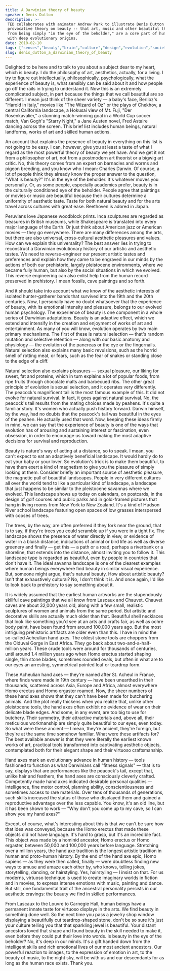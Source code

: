 ```yaml
---
title: A Darwinian theory of beauty
speaker: Denis Dutton
description: >-
 TED collaborates with animator Andrew Park to illustrate Denis Dutton's
 provocative theory on beauty -- that art, music and other beautiful things, far
 from being simply "in the eye of the beholder," are a core part of human nature
 with deep evolutionary origins.
date: 2010-02-10
tags: ["senses","beauty","brain","culture","design","evolution","society"]
slug: denis_dutton_a_darwinian_theory_of_beauty
---
```


Delighted to be here and to talk to you about a subject dear to my heart, which is beauty.
I do the philosophy of art, aesthetics, actually, for a living. I try to figure out
intellectually, philosophically, psychologically, what the experience of beauty is, what
sensibly can be said about it and how people go off the rails in trying to understand it.
Now this is an extremely complicated subject, in part because the things that we call
beautiful are so different. I mean just think of the sheer variety — a baby's face,
Berlioz's "Harold in Italy," movies like "The Wizard of Oz" or the plays of Chekhov, a
central California landscape, a Hokusai view of Mt. Fuji, "Der Rosenkavalier," a stunning
match-winning goal in a World Cup soccer match, Van Gogh's "Starry Night," a Jane Austen
novel, Fred Astaire dancing across the screen. This brief list includes human beings,
natural landforms, works of art and skilled human actions.

An account that explains the presence of beauty in everything on this list is not going to
be easy. I can, however, give you at least a taste of what I regard as the most powerful
theory of beauty we yet have. And we get it not from a philosopher of art, not from a
postmodern art theorist or a bigwig art critic. No, this theory comes from an expert on
barnacles and worms and pigeon breeding, and you know who I mean: Charles Darwin. Of
course, a lot of people think they already know the proper answer to the question, "What
is beauty?" It's in the eye of the beholder. It's whatever moves you personally. Or, as
some people, especially academics prefer, beauty is in the culturally conditioned eye of
the beholder. People agree that paintings or movies or music are beautiful because their
cultures determine a uniformity of aesthetic taste. Taste for both natural beauty and for
the arts travel across cultures with great ease. Beethoven is adored in
Japan.

Peruvians love Japanese woodblock prints. Inca sculptures are regarded as treasures in
British museums, while Shakespeare is translated into every major language of the Earth.
Or just think about American jazz or American movies — they go everywhere. There are many
differences among the arts, but there are also universal, cross-cultural aesthetic
pleasures and values. How can we explain this universality? The best answer lies in trying
to reconstruct a Darwinian evolutionary history of our artistic and aesthetic tastes. We
need to reverse-engineer our present artistic tastes and preferences and explain how they
came to be engraved in our minds by the actions of both our prehistoric, largely
pleistocene environments, where we became fully human, but also by the social situations
in which we evolved. This reverse engineering can also enlist help from the human record
preserved in prehistory. I mean fossils, cave paintings and so forth.

And it should take into account what we know of the aesthetic interests of isolated
hunter-gatherer bands that survived into the 19th and the 20th centuries. Now, I personally
have no doubt whatsoever that the experience of beauty, with its emotional intensity and
pleasure, belongs to our evolved human psychology. The experience of beauty is one
component in a whole series of Darwinian adaptations. Beauty is an adaptive effect, which
we extend and intensify in the creation and enjoyment of works of art and entertainment.
As many of you will know, evolution operates by two main primary mechanisms. The first of
these is natural selection — that's random mutation and selective retention — along with
our basic anatomy and physiology — the evolution of the pancreas or the eye or the
fingernails. Natural selection also explains many basic revulsions, such as the horrid
smell of rotting meat, or fears, such as the fear of snakes or standing close to the edge
of a cliff.

Natural selection also explains pleasures — sexual pleasure, our liking for sweet, fat and
proteins, which in turn explains a lot of popular foods, from ripe fruits through
chocolate malts and barbecued ribs. The other great principle of evolution is sexual
selection, and it operates very differently. The peacock's magnificent tail is the most
famous example of this. It did not evolve for natural survival. In fact, it goes against
natural survival. No, the peacock's tail results from the mating choices made by peahens.
It's quite a familiar story. It's women who actually push history forward. Darwin himself,
by the way, had no doubts that the peacock's tail was beautiful in the eyes of the peahen.
He actually used that word. Now, keeping these ideas firmly in mind, we can say that the
experience of beauty is one of the ways that evolution has of arousing and sustaining
interest or fascination, even obsession, in order to encourage us toward making the most
adaptive decisions for survival and reproduction.

Beauty is nature's way of acting at a distance, so to speak. I mean, you can't expect to
eat an adaptively beneficial landscape. It would hardly do to eat your baby or your lover.
So evolution's trick is to make them beautiful, to have them exert a kind of magnetism to
give you the pleasure of simply looking at them. Consider briefly an important source of
aesthetic pleasure, the magnetic pull of beautiful landscapes. People in very different
cultures all over the world tend to like a particular kind of landscape, a landscape that
just happens to be similar to the pleistocene savannas where we evolved. This landscape
shows up today on calendars, on postcards, in the design of golf courses and public parks
and in gold-framed pictures that hang in living rooms from New York to New Zealand. It's a
kind of Hudson River school landscape featuring open spaces of low grasses interspersed
with copses of trees.

The trees, by the way, are often preferred if they fork near the ground, that is to say,
if they're trees you could scramble up if you were in a tight fix. The landscape shows the
presence of water directly in view, or evidence of water in a bluish distance, indications
of animal or bird life as well as diverse greenery and finally — get this — a path or a
road, perhaps a riverbank or a shoreline, that extends into the distance, almost inviting
you to follow it. This landscape type is regarded as beautiful, even by people in
countries that don't have it. The ideal savanna landscape is one of the clearest examples
where human beings everywhere find beauty in similar visual experience. But, someone might
argue, that's natural beauty. How about artistic beauty? Isn't that exhaustively cultural?
No, I don't think it is. And once again, I'd like to look back to prehistory to say
something about it.

It is widely assumed that the earliest human artworks are the stupendously skillful cave
paintings that we all know from Lascaux and Chauvet. Chauvet caves are about 32,000 years
old, along with a few small, realistic sculptures of women and animals from the same
period. But artistic and decorative skills are actually much older than that. Beautiful
shell necklaces that look like something you'd see at an arts and crafts fair, as well as
ochre body paint, have been found from around 100,000 years ago. But the most intriguing
prehistoric artifacts are older even than this. I have in mind the so-called Acheulian
hand axes. The oldest stone tools are choppers from the Olduvai Gorge in East Africa. They
go back about two-and-a-half-million years. These crude tools were around for thousands of
centuries, until around 1.4 million years ago when Homo erectus started shaping single,
thin stone blades, sometimes rounded ovals, but often in what are to our eyes an
arresting, symmetrical pointed leaf or teardrop form.

These Acheulian hand axes — they're named after St. Acheul in France, where finds were
made in 19th century — have been unearthed in their thousands, scattered across Asia,
Europe and Africa, almost everywhere Homo erectus and Homo ergaster roamed. Now, the sheer
numbers of these hand axes shows that they can't have been made for butchering animals.
And the plot really thickens when you realize that, unlike other pleistocene tools, the
hand axes often exhibit no evidence of wear on their delicate blade edges. And some, in
any event, are too big to use for butchery. Their symmetry, their attractive materials
and, above all, their meticulous workmanship are simply quite beautiful to our eyes, even
today. So what were these ancient — I mean, they're ancient, they're foreign, but they're
at the same time somehow familiar. What were these artifacts for? The best available
answer is that they were literally the earliest known works of art, practical tools
transformed into captivating aesthetic objects, contemplated both for their elegant shape
and their virtuoso craftsmanship.

Hand axes mark an evolutionary advance in human history — tools fashioned to function as
what Darwinians call "fitness signals" — that is to say, displays that are performances
like the peacock's tail, except that, unlike hair and feathers, the hand axes are
consciously cleverly crafted. Competently made hand axes indicated desirable personal
qualities — intelligence, fine motor control, planning ability, conscientiousness and
sometimes access to rare materials. Over tens of thousands of generations, such skills
increased the status of those who displayed them and gained a reproductive advantage over
the less capable. You know, it's an old line, but it has been shown to work — "Why don't
you come up to my cave, so I can show you my hand axes?"

Except, of course, what's interesting about this is that we can't be sure how that idea
was conveyed, because the Homo erectus that made these objects did not have language. It's
hard to grasp, but it's an incredible fact. This object was made by a hominid ancestor,
Homo erectus or Homo ergaster, between 50,000 and 100,000 years before language.
Stretching over a million years, the hand axe tradition is the longest artistic tradition
in human and proto-human history. By the end of the hand axe epic, Homo sapiens — as they
were then called, finally — were doubtless finding new ways to amuse and amaze each other
by, who knows, telling jokes, storytelling, dancing, or hairstyling. Yes, hairstyling — I
insist on that. For us moderns, virtuoso technique is used to create imaginary worlds in
fiction and in movies, to express intense emotions with music, painting and dance. But
still, one fundamental trait of the ancestral personality persists in our aesthetic
cravings: the beauty we find in skilled performances.

From Lascaux to the Louvre to Carnegie Hall, human beings have a permanent innate taste
for virtuoso displays in the arts. We find beauty in something done well. So the next time
you pass a jewelry shop window displaying a beautifully cut teardrop-shaped stone, don't
be so sure it's just your culture telling you that that sparkling jewel is beautiful. Your
distant ancestors loved that shape and found beauty in the skill needed to make it, even
before they could put their love into words. Is beauty in the eye of the beholder? No,
it's deep in our minds. It's a gift handed down from the intelligent skills and rich
emotional lives of our most ancient ancestors. Our powerful reaction to images, to the
expression of emotion in art, to the beauty of music, to the night sky, will be with us
and our descendants for as long as the human race exists. Thank you.

<!--
ad_duration=3.33
event="TED2010"
external_start_time=0
intro_duration=11.82
is_subtitle_required="False"
is_talk_featured="True"
language="en"
language_swap="False"
native_language="en"
number_of_related_talks=6
number_of_speakers=1
number_of_subtitled_videos=34
number_of_tags=7
number_of_talk_download_languages=34
number_of_talk_more_resources=0
number_of_talk_recommendations=0
number_of_talks_take_actions=0
post_ad_duration=0.83
published_timestamp="2010-11-16 15:24:00"
recording_date="2010-02-10"
speaker_description="Philosopher"
speaker_is_published=1
speaker_name="Denis Dutton"
talk_name="A Darwinian theory of beauty"
talks_tags=["senses","beauty","brain","culture","design","evolution","society"]
url_audio="https://download.ted.com/talks/DenisDutton_2010.mp3?apikey=acme-roadrunner"
url_photo_speaker="https://pe.tedcdn.com/images/ted/56eb34dde8c8c6715e07f8d6d0500ad7c775cb9c_254x191.jpg"
url_photo_talk="https://s3.amazonaws.com/talkstar-photos/uploads/8384ed44-bff2-4896-8abe-07429f5cb8a7/DenisDutton_2010-embed.jpg"
url_webpage="https://www.ted.com/talks/denis_dutton_a_darwinian_theory_of_beauty"
video_type_name="TED Stage Talk"
-->